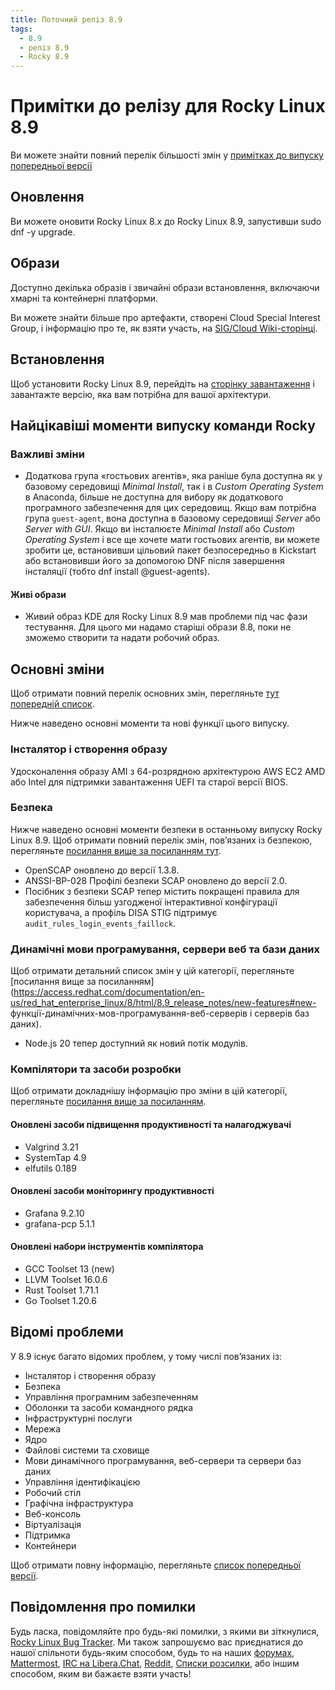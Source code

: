 ```yaml
---
title: Поточний реліз 8.9
tags:
  - 8.9
  - реліз 8.9
  - Rocky 8.9
---
```


# Примітки до релізу для Rocky Linux 8.9

Ви можете знайти повний перелік більшості змін у [примітках до випуску попередньої версії](https://access.redhat.com/documentation/en-us/red_hat_enterprise_linux/8/html/8.9_release_notes/index)

## Оновлення

Ви можете оновити Rocky Linux 8.x до Rocky Linux 8.9, запустивши sudo dnf -y upgrade.

## Образи

Доступно декілька образів і звичайні образи встановлення, включаючи хмарні та контейнерні платформи.

Ви можете знайти більше про артефакти, створені Cloud Special Interest Group, і інформацію про те, як взяти участь, на [SIG/Cloud Wiki-сторінці](https://sig-cloud.rocky.page/).

## Встановлення

Щоб установити Rocky Linux 8.9, перейдіть на [сторінку завантаження](https://rockylinux.org/download/) і завантажте версію, яка вам потрібна для вашої архітектури.

## Найцікавіші моменти випуску команди Rocky

### Важливі зміни

- Додаткова група «гостьових агентів», яка раніше була доступна як у базовому середовищі _Minimal Install_, так і в _Custom Operating System_ в Anaconda, більше не доступна для вибору як додаткового програмного забезпечення для цих середовищ. Якщо вам потрібна група `guest-agent`, вона доступна в базовому середовищі _Server_ або _Server with GUI_. Якщо ви інсталюєте _Minimal Install_ або _Custom Operating System_ і все ще хочете мати гостьових агентів, ви можете зробити це, встановивши цільовий пакет безпосередньо в Kickstart або встановивши його за допомогою DNF після завершення інсталяції (тобто dnf install @guest-agents).

#### Живі образи

- Живий образ KDE для Rocky Linux 8.9 мав проблеми під час фази тестування. Для цього ми надамо старіші образи 8.8, поки не зможемо створити та надати робочий образ.

## Основні зміни

Щоб отримати повний перелік основних змін, перегляньте [тут попередній список](https://access.redhat.com/documentation/en-us/red_hat_enterprise_linux/8/html/8.9_release_notes/overview#overview-major-changes).

Нижче наведено основні моменти та нові функції цього випуску.

### Інсталятор і створення образу

Удосконалення образу AMI з 64-розрядною архітектурою AWS EC2 AMD або Intel для підтримки завантаження UEFI та старої версії BIOS.

### Безпека

Нижче наведено основні моменти безпеки в останньому випуску Rocky Linux 8.9. Щоб отримати повний перелік змін, пов’язаних із безпекою, перегляньте [посилання вище за посиланням тут](https://access.redhat.com/documentation/en-us/red_hat_enterprise_linux/8/html/8.9_release_notes/new-features#new-features-security).

- OpenSCAP оновлено до версії 1.3.8.
- ANSSI-BP-028 Профілі безпеки SCAP оновлено до версії 2.0.
- Посібник з безпеки SCAP тепер містить покращені правила для забезпечення більш узгодженої інтерактивної конфігурації користувача, а профіль DISA STIG підтримує `audit_rules_login_events_faillock`.

### Динамічні мови програмування, сервери веб та бази даних

Щоб отримати детальний список змін у цій категорії, перегляньте [посилання вище за посиланням](https://access.redhat.com/documentation/en-us/red_hat_enterprise_linux/8/html/8.9_release_notes/new-features#new- функції-динамічних-мов-програмування-веб-серверів і серверів баз даних).

- Node.js 20 тепер доступний як новий потік модулів.

### Компілятори та засоби розробки

Щоб отримати докладнішу інформацію про зміни в цій категорії, перегляньте [посилання вище за посиланням](https://access.redhat.com/documentation/en-us/red_hat_enterprise_linux/8/html/8.9_release_notes/new-features#new-features-compilers-and-development-tools).

#### Оновлені засоби підвищення продуктивності та налагоджувачі

- Valgrind 3.21
- SystemTap 4.9
- elfutils 0.189

#### Оновлені засоби моніторингу продуктивності

- Grafana 9.2.10
- grafana-pcp 5.1.1

#### Оновлені набори інструментів компілятора

- GCC Toolset 13 (new)
- LLVM Toolset 16.0.6
- Rust Toolset 1.71.1
- Go Toolset 1.20.6

## Відомі проблеми

У 8.9 існує багато відомих проблем, у тому числі пов’язаних із:

- Інсталятор і створення образу
- Безпека
- Управління програмним забезпеченням
- Оболонки та засоби командного рядка
- Інфраструктурні послуги
- Мережа
- Ядро
- Файлові системи та сховище
- Мови динамічного програмування, веб-сервери та сервери баз даних
- Управління ідентифікацією
- Робочий стіл
- Графічна інфраструктура
- Веб-консоль
- Віртуалізація
- Підтримка
- Контейнери

Щоб отримати повну інформацію, перегляньте [список попередньої версії](https://access.redhat.com/documentation/en-us/red_hat_enterprise_linux/8/html/8.9_release_notes/known-issues).

## Повідомлення про помилки

Будь ласка, повідомляйте про будь-які помилки, з якими ви зіткнулися, [Rocky Linux Bug Tracker](https://bugs.rockylinux.org/). Ми також запрошуємо вас приєднатися до нашої спільноти будь-яким способом, будь то на наших [форумах](https://forums.rockylinux.org), [Mattermost](https://chat.rockylinux.org), [IRC на Libera.Chat](irc://irc.liberachat/rockylinux), [Reddit](https://reddit.com/r/rockylinux), [Списки розсилки](https://lists.resf.org), або іншим способом, яким ви бажаєте взяти участь!
